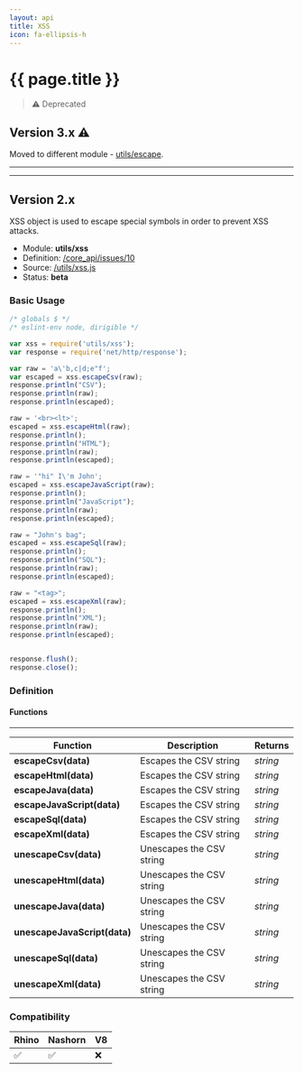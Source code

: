 ```yaml
---
layout: api
title: XSS
icon: fa-ellipsis-h
---
```


{{ page.title }}
===

> ⚠ Deprecated

Version 3.x ⚠
---

Moved to different module - [utils/escape](utils_escape.html).

---

---

Version 2.x
---

XSS object is used to escape special symbols in order to prevent XSS attacks.

- Module: **utils/xss**
- Definition: [/core_api/issues/10](https://github.com/dirigiblelabs/core_api/issues/10)
- Source: [/utils/xss.js](https://github.com/dirigiblelabs/core_api/blob/master/core_api/ScriptingServices/utils/xss.js)
- Status: **beta**

### Basic Usage

```javascript
/* globals $ */
/* eslint-env node, dirigible */

var xss = require('utils/xss');
var response = require('net/http/response');

var raw = 'a\'b,c|d;e"f';
var escaped = xss.escapeCsv(raw);
response.println("CSV");
response.println(raw);
response.println(escaped);

raw = '<br><lt>';
escaped = xss.escapeHtml(raw);
response.println();
response.println("HTML");
response.println(raw);
response.println(escaped);

raw = '"hi" I\'m John';
escaped = xss.escapeJavaScript(raw);
response.println();
response.println("JavaScript");
response.println(raw);
response.println(escaped);

raw = "John's bag";
escaped = xss.escapeSql(raw);
response.println();
response.println("SQL");
response.println(raw);
response.println(escaped);

raw = "<tag>";
escaped = xss.escapeXml(raw);
response.println();
response.println("XML");
response.println(raw);
response.println(escaped);


response.flush();
response.close();
```



### Definition

#### Functions

---

Function     | Description | Returns
------------ | ----------- | --------
**escapeCsv(data)**   | Escapes the CSV string | *string*
**escapeHtml(data)**   | Escapes the CSV string | *string*
**escapeJava(data)**   | Escapes the CSV string | *string*
**escapeJavaScript(data)**   | Escapes the CSV string | *string*
**escapeSql(data)**   | Escapes the CSV string | *string*
**escapeXml(data)**   | Escapes the CSV string | *string*
**unescapeCsv(data)**   | Unescapes the CSV string | *string*
**unescapeHtml(data)**   | Unescapes the CSV string | *string*
**unescapeJava(data)**   | Unescapes the CSV string | *string*
**unescapeJavaScript(data)**   | Unescapes the CSV string | *string*
**unescapeSql(data)**   | Unescapes the CSV string | *string*
**unescapeXml(data)**   | Unescapes the CSV string | *string*




### Compatibility

Rhino | Nashorn | V8
----- | ------- | --------
 ✅  | ✅  | ❌


